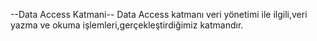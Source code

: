 ﻿--Data Access Katmani--
Data Access katmanı veri yönetimi ile ilgili,veri yazma ve okuma işlemleri,gerçekleştirdiğimiz katmandır.